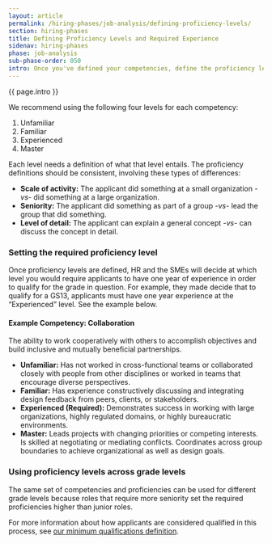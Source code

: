 ```yaml
---
layout: article
permalink: /hiring-phases/job-analysis/defining-proficiency-levels/
section: hiring-phases
title: Defining Proficiency Levels and Required Experience
sidenav: hiring-phases
phase: job-analysis
sub-phase-order: 050
intro: Once you've defined your competencies, define the proficiency levels you'll use to compare an applicant's experience against the competencies. This establishes the required experience for the position.
---
```


<p class="usa-intro">
  {{ page.intro }}
</p>

We recommend using the following four levels for each competency:

1. Unfamiliar
2. Familiar
3. Experienced
4. Master

Each level needs a definition of what that level entails. The proficiency definitions should be consistent, involving these types of differences:

- **Scale of activity:** The applicant did something at a small organization _-vs-_ did something at a large organization.
- **Seniority:** The applicant did something as part of a group _-vs-_ lead the group that did something.
- **Level of detail:** The applicant can explain a general concept _-vs-_ can discuss the concept in detail.

### Setting the required proficiency level

Once proficiency levels are defined, HR and the SMEs will decide at which level you would require applicants to have one year of experience in order to qualify for the grade in question. For example, they made decide that to qualify for a GS13, applicants must have one year experience at the “Experienced” level. See the example below.

#### Example Competency: Collaboration

The ability to work cooperatively with others to accomplish objectives and build inclusive and mutually beneficial partnerships.

* **Unfamiliar:** Has not worked in cross-functional teams or collaborated closely with people from other disciplines or worked in teams that encourage diverse perspectives.
* **Familiar:** Has experience constructively discussing and integrating design feedback from peers, clients, or stakeholders.
* **Experienced (Required):** Demonstrates success in working with large organizations, highly regulated domains, or highly bureaucratic environments.
* **Master:** Leads projects with changing priorities or competing interests. Is skilled at negotiating or mediating conflicts. Coordinates across group boundaries to achieve organizational as well as design goals.

### Using proficiency levels across grade levels

The same set of competencies and proficiencies can be used for different grade levels because roles that require more seniority set the required proficiencies higher than junior roles.

For more information about how applicants are considered qualified in this process, see [our minimum qualifications definition](../../../about/differences/).
